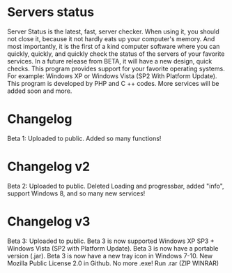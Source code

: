 # Servers status
 Server Status is the latest, fast, server checker. When using it, you should not close it, because it not hardly eats up your computer's memory. And most importantly, it is the first of a kind computer software where you can quickly, quickly, and quickly check the status of the servers of your favorite services. In a future release from BETA, it will have a new design, quick checks. This program provides support for your favorite operating systems. For example: Windows XP or Windows Vista (SP2 With Platform Update). This program is developed by PHP and C ++ codes. More services will be added soon and more.

# Changelog
Beta 1: Uploaded to public. Added so many functions!             

# Changelog v2
Beta 2: Uploaded to public. Deleted Loading and progressbar, added "info", support Windows 8, and so many new services!

# Changelog v3
Beta 3: Uploaded to public. Beta 3 is now supported Windows XP SP3 + Windows Vista (SP2 with Platform Update). Beta 3 is now have a portable version (.jar). Beta 3 is now have a new tray icon in Windows 7-10. New Mozilla Public License 2.0 in Github. No more .exe! Run .rar (ZIP WINRAR)
